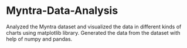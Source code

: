 # Myntra-Data-Analysis

Analyzed the Myntra dataset and visualized the data in different kinds of charts using matplotlib library.
Generated the data from the dataset with help of numpy and pandas.
